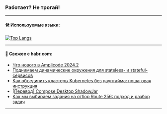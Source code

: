 ### Работает? Не трогай!

---
<!--
#### 🛠️ Technical stack:

![Java](https://img.shields.io/badge/Java-informational?logo=Oracle&style=flat&logoColor=white&color=FF4500)
![Kotlin](https://img.shields.io/badge/Kotlin-informational?logo=Kotlin&style=flat&logoColor=white&color=774D97)
![TS](https://img.shields.io/badge/TypeScript-informational?logo=typeScript&style=flat&logoColor=black&color=017acc)
![Python](https://img.shields.io/badge/Python-informational?logo=Python&style=flat&logoColor=black&color=ffdd54) <br>
![Spring](https://img.shields.io/badge/Spring-informational?logo=Spring&style=flat&logoColor=white&color=6DB33F) 
![SpringBoot](https://img.shields.io/badge/SpringBoot-informational?logo=SpringBoot&style=flat&logoColor=white&color=6DB33F)
![Nest](https://img.shields.io/badge/NestJS-informational?logo=NestJS&style=flat&logoColor=white&color=E0234E) 
![NodeJS](https://img.shields.io/badge/NodeJS-informational?logo=node.js&style=flat&logoColor=white&color=70A760)<br>
![PostgreSQL](https://img.shields.io/badge/PostgreSQL-informational?logo=PostgreSQL&style=flat&logoColor=white&color=DAA520)
![MongoDB](https://img.shields.io/badge/MongoDB-informational?logo=MongoDB&style=flat&logoColor=white&color=870000)
![Apache](https://img.shields.io/badge/Apache-informational?logo=apache&style=flat&logoColor=white&color=f74e28)

___ 
-->

#### 🛠️ Используемые языки:

[![Top Langs](https://github-readme-stats-u2qms2cxw-advtsettinggmailcoms-projects.vercel.app/api/top-langs/?username=zloylis&langs_count=10&hide_title=true&title_color=e6edf3&size_weight=0.5&count_weight=0.5&layout=compact&hide_progress=true&hide_border=true&theme=dracula)](https://github.com/zloylis)

<!---


####  :octocat:&nbsp;&nbsp; Статистика:

![GitHub stats](https://github-readme-stats-u2qms2cxw-advtsettinggmailcoms-projects.vercel.app/api?username=zloylis&show_icons=true&hide_border=true&theme=dracula&title_color=e6edf3&include_all_commits=true&count_private=true&hide_rank=false&hide_title=true&rank_icon=github)
-->
---

#### 💬 Свежее с habr.com:

<!-- BLOG-POST-LIST:START -->
- [Что нового в Amplicode 2024.2](https://habr.com/ru/companies/haulmont/articles/834164/?utm_source=habrahabr&utm_medium=rss&utm_campaign=834164)
- [Поднимаем динамические окружения для stateless- и stateful-сервисов](https://habr.com/ru/companies/kts/articles/833354/?utm_source=habrahabr&utm_medium=rss&utm_campaign=833354)
- [Как объединить кластеры Kubernetes без даунтайма: пошаговая инструкция](https://habr.com/ru/companies/cloud_ru/articles/833342/?utm_source=habrahabr&utm_medium=rss&utm_campaign=833342)
- [[Перевод] Compose Desktop ShadowJar](https://habr.com/ru/articles/834132/?utm_source=habrahabr&utm_medium=rss&utm_campaign=834132)
- [Как мы выбираем задания на отбор Route 256: подход и разбор задач](https://habr.com/ru/companies/ozontech/articles/833762/?utm_source=habrahabr&utm_medium=rss&utm_campaign=833762)
<!-- BLOG-POST-LIST:END -->

---
